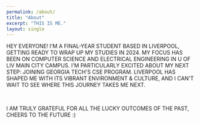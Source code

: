 ```yaml
---
permalink: /about/
title: "About"
excerpt: "THIS IS ME."
layout: single
---
```


<style>
#clstr_globe {
  width: 100px !important;
  height: 100px !important;
}
#globe-container {
  width: 100px;
  height: 100px;
  overflow: hidden;
  margin: 0 auto; }
</style>





HEY EVERYONE! I'M A FINAL-YEAR STUDENT BASED IN LIVERPOOL, GETTING READY TO WRAP UP MY STUDIES IN 2024. MY FOCUS HAS BEEN ON COMPUTER SCIENCE AND ELECTRICAL ENGINEERING IN U OF LIV MAIN CITY CAMPUS. I'M PARTICULARLY EXCITED ABOUT MY NEXT STEP: JOINING GEORGIA TECH'S CSE PROGRAM. LIVERPOOL HAS SHAPED ME WITH ITS VIBRANT ENVIRONMENT & CULTURE, AND I CAN'T WAIT TO SEE WHERE THIS JOURNEY TAKES ME NEXT. 

<br>

I AM TRULY GRATEFUL FOR ALL THE LUCKY OUTCOMES OF THE PAST, CHEERS TO THE FUTURE :)



<div id="globe-container" style="width:200px;height:200px;overflow:hidden;margin:0 auto;">
  <script type="text/javascript" id="clstr_globe" src="//clustrmaps.com/globe.js?d=Vj0zrJsYVXKzCZMcKeUYJXXlc2WgISUD3bgF_RjuYNI"></script>
</div>
